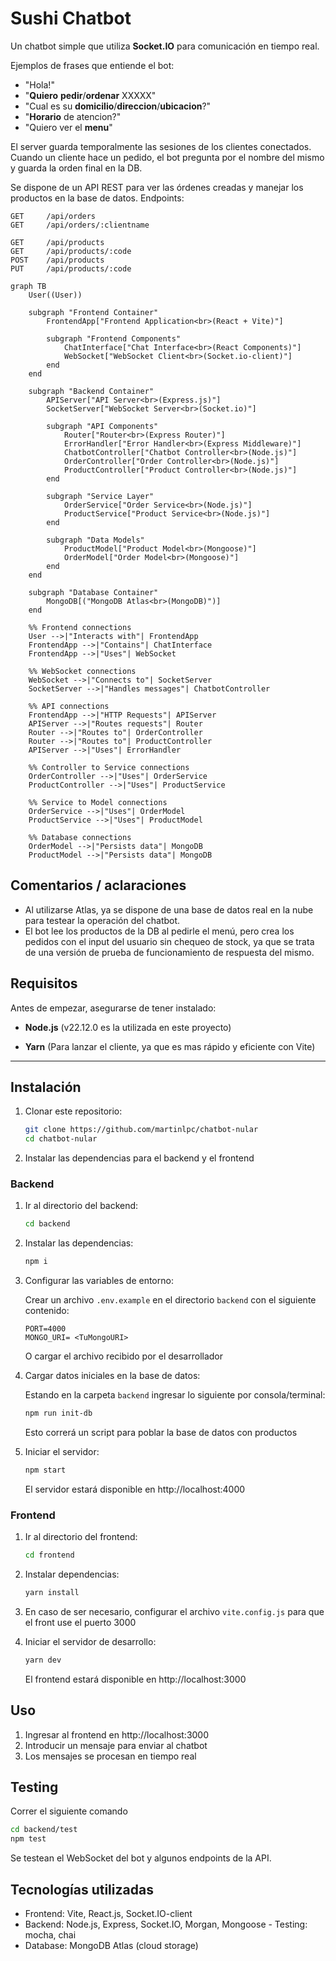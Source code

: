 # Sushi Chatbot

Un chatbot simple que utiliza **Socket.IO** para comunicación en tiempo real.

Ejemplos de frases que entiende el bot:

-   "Hola!"
-   "**Quiero** **pedir**/**ordenar** XXXXX"
-   "Cual es su **domicilio**/**direccion**/**ubicacion**?"
-   "**Horario** de atencion?"
-   "Quiero ver el **menu**"

El server guarda temporalmente las sesiones de los clientes conectados.
Cuando un cliente hace un pedido, el bot pregunta por el nombre del mismo y guarda la orden final en la DB.

Se dispone de un API REST para ver las órdenes creadas y manejar los productos en la base de datos.
Endpoints:

```
GET     /api/orders
GET     /api/orders/:clientname

GET     /api/products
GET     /api/products/:code
POST    /api/products
PUT     /api/products/:code
```

```mermaid
graph TB
    User((User))

    subgraph "Frontend Container"
        FrontendApp["Frontend Application<br>(React + Vite)"]

        subgraph "Frontend Components"
            ChatInterface["Chat Interface<br>(React Components)"]
            WebSocket["WebSocket Client<br>(Socket.io-client)"]
        end
    end

    subgraph "Backend Container"
        APIServer["API Server<br>(Express.js)"]
        SocketServer["WebSocket Server<br>(Socket.io)"]

        subgraph "API Components"
            Router["Router<br>(Express Router)"]
            ErrorHandler["Error Handler<br>(Express Middleware)"]
            ChatbotController["Chatbot Controller<br>(Node.js)"]
            OrderController["Order Controller<br>(Node.js)"]
            ProductController["Product Controller<br>(Node.js)"]
        end

        subgraph "Service Layer"
            OrderService["Order Service<br>(Node.js)"]
            ProductService["Product Service<br>(Node.js)"]
        end

        subgraph "Data Models"
            ProductModel["Product Model<br>(Mongoose)"]
            OrderModel["Order Model<br>(Mongoose)"]
        end
    end

    subgraph "Database Container"
        MongoDB[("MongoDB Atlas<br>(MongoDB)")]
    end

    %% Frontend connections
    User -->|"Interacts with"| FrontendApp
    FrontendApp -->|"Contains"| ChatInterface
    FrontendApp -->|"Uses"| WebSocket

    %% WebSocket connections
    WebSocket -->|"Connects to"| SocketServer
    SocketServer -->|"Handles messages"| ChatbotController

    %% API connections
    FrontendApp -->|"HTTP Requests"| APIServer
    APIServer -->|"Routes requests"| Router
    Router -->|"Routes to"| OrderController
    Router -->|"Routes to"| ProductController
    APIServer -->|"Uses"| ErrorHandler

    %% Controller to Service connections
    OrderController -->|"Uses"| OrderService
    ProductController -->|"Uses"| ProductService

    %% Service to Model connections
    OrderService -->|"Uses"| OrderModel
    ProductService -->|"Uses"| ProductModel

    %% Database connections
    OrderModel -->|"Persists data"| MongoDB
    ProductModel -->|"Persists data"| MongoDB
```

## Comentarios / aclaraciones

-   Al utilizarse Atlas, ya se dispone de una base de datos real en la nube para testear la operación del chatbot.
-   El bot lee los productos de la DB al pedirle el menú, pero crea los pedidos con el input del usuario sin chequeo de stock, ya que se trata de una versión de prueba de funcionamiento de respuesta del mismo.

## Requisitos

Antes de empezar, asegurarse de tener instalado:

-   **Node.js** (v22.12.0 es la utilizada en este proyecto)

-   **Yarn** (Para lanzar el cliente, ya que es mas rápido y eficiente con Vite)

---

## Instalación

1. Clonar este repositorio:

    ```bash
    git clone https://github.com/martinlpc/chatbot-nular
    cd chatbot-nular
    ```

2. Instalar las dependencias para el backend y el frontend

### Backend

1. Ir al directorio del backend:

    ```bash
    cd backend
    ```

2. Instalar las dependencias:

    ```bash
    npm i
    ```

3. Configurar las variables de entorno:

    Crear un archivo `.env.example` en el directorio `backend` con el siguiente contenido:

    ```
    PORT=4000
    MONGO_URI= <TuMongoURI>
    ```

    O cargar el archivo recibido por el desarrollador

4. Cargar datos iniciales en la base de datos:

    Estando en la carpeta `backend` ingresar lo siguiente por consola/terminal:

    ```bash
    npm run init-db
    ```

    Esto correrá un script para poblar la base de datos con productos

5. Iniciar el servidor:

    ```bash
    npm start
    ```

    El servidor estará disponible en http://localhost:4000

### Frontend

1. Ir al directorio del frontend:
    ```bash
    cd frontend
    ```
2. Instalar dependencias:
    ```bash
    yarn install
    ```
3. En caso de ser necesario, configurar el archivo `vite.config.js` para que el front use el puerto 3000

4. Iniciar el servidor de desarrollo:
    ```bash
    yarn dev
    ```
    El frontend estará disponible en http://localhost:3000

## Uso

1. Ingresar al frontend en http://localhost:3000
2. Introducir un mensaje para enviar al chatbot
3. Los mensajes se procesan en tiempo real

## Testing

Correr el siguiente comando

```bash
cd backend/test
npm test
```

Se testean el WebSocket del bot y algunos endpoints de la API.

## Tecnologías utilizadas

-   Frontend: Vite, React.js, Socket.IO-client
-   Backend: Node.js, Express, Socket.IO, Morgan, Mongoose - Testing: mocha, chai
-   Database: MongoDB Atlas (cloud storage)
